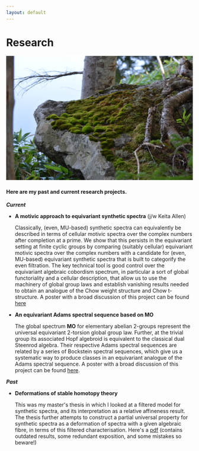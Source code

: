 ```yaml
---
layout: default
---
```


# Research

![moss](6014.jpg)

#### Here are my past and current research projects.
***Current***

- **A motivic approach to equivariant synthetic spectra** (j/w Keita Allen)

  Classically, (even, MU-based) synthetic spectra can equivalently be described in terms of cellular motivic spectra over the complex numbers after completion at a prime. We show that this persists in the equivariant setting at finite cyclic groups by comparing (suitably cellular) equivariant motivic spectra over the complex numbers with a candidate for (even, MU-based) equivariant synthetic spectra that is built to categorify the even filtration. The key technical tool is good control over the equivariant algebraic cobordism spectrum, in particular a sort of global functoriality and a cellular description, that allow us to use the machinery of global group laws and establish vanishing results needed to obtain an analogue of the Chow weight structure and Chow t-structure. A poster with a broad discussion of this project can be found [here](./Piessevaux_bigs_poster.pdf)
   
  
- **An equivariant Adams spectral sequence based on MO**

  The global spectrum **MO** for elementary abelian 2-groups represent the universal equivariant 2-torsion global group law. Further, at the trivial group its associated Hopf algebroid is equivalent to the classical dual Steenrod algebra. Their respective Adams spectral sequences are related by a series of Bockstein spectral sequences, which give us a systematic way to produce classes in an equivariant analogue of the Adams spectral sequence. A poster with a broad discussion of this project can be found [here](./Piessevaux_poster.pdf).
  
***Past***
- **Deformations of stable homotopy theory**

  This was my master's thesis in which I looked at a filtered model for synthetic spectra, and its interpretation as a relative affineness result.
  The thesis further attempts to construct a partial universal property for synthetic spectra as a deformation of spectra with a given algebraic fibre, in terms of this filtered characterisation. Here's a [pdf](./MSc_Thesis_Final_signed.pdf) (contains outdated results, some redundant exposition, and some mistakes so beware!)

